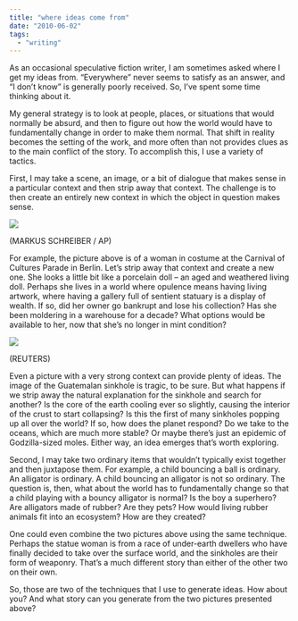 ```yaml
---
title: "where ideas come from"
date: "2010-06-02"
tags: 
  - "writing"
---
```


As an occasional speculative fiction writer, I am sometimes asked where I get my ideas from. “Everywhere” never seems to satisfy as an answer, and “I don’t know” is generally poorly received. So, I’ve spent some time thinking about it.

My general strategy is to look at people, places, or situations that would normally be absurd, and then to figure out how the world would have to fundamentally change in order to make them normal. That shift in reality becomes the setting of the work, and more often than not provides clues as to the main conflict of the story. To accomplish this, I use a variety of tactics.

First, I may take a scene, an image, or a bit of dialogue that makes sense in a particular context and then strip away that context. The challenge is to then create an entirely new context in which the object in question makes sense.

[![](http://s3.media.squarespace.com/production/1431296/16917466/_PYw92neEA7o/TP7TssldpeI/AAAAAAAAAJA/l_PgUoJj5T8/s1600/ideas%2B1.jpg)](http://s3.media.squarespace.com/production/1431296/16917466/_PYw92neEA7o/TP7TssldpeI/AAAAAAAAAJA/l_PgUoJj5T8/s1600/ideas%2B1.jpg)

  
(MARKUS SCHREIBER / AP)

For example, the picture above is of a woman in costume at the Carnival of Cultures Parade in Berlin. Let’s strip away that context and create a new one. She looks a little bit like a porcelain doll – an aged and weathered living doll. Perhaps she lives in a world where opulence means having living artwork, where having a gallery full of sentient statuary is a display of wealth. If so, did her owner go bankrupt and lose his collection? Has she been moldering in a warehouse for a decade? What options would be available to her, now that she’s no longer in mint condition?

[![](http://s3.media.squarespace.com/production/1431296/16917466/_PYw92neEA7o/TP7TtFMg4vI/AAAAAAAAAJE/ii7iA8IioYQ/s1600/ideas%2B2.jpg)](http://s3.media.squarespace.com/production/1431296/16917466/_PYw92neEA7o/TP7TtFMg4vI/AAAAAAAAAJE/ii7iA8IioYQ/s1600/ideas%2B2.jpg)

  
(REUTERS)

Even a picture with a very strong context can provide plenty of ideas. The image of the Guatemalan sinkhole is tragic, to be sure. But what happens if we strip away the natural explanation for the sinkhole and search for another? Is the core of the earth cooling ever so slightly, causing the interior of the crust to start collapsing? Is this the first of many sinkholes popping up all over the world? If so, how does the planet respond? Do we take to the oceans, which are much more stable? Or maybe there’s just an epidemic of Godzilla-sized moles. Either way, an idea emerges that’s worth exploring.

Second, I may take two ordinary items that wouldn’t typically exist together and then juxtapose them. For example, a child bouncing a ball is ordinary. An alligator is ordinary. A child bouncing an alligator is not so ordinary. The question is, then, what about the world has to fundamentally change so that a child playing with a bouncy alligator is normal? Is the boy a superhero? Are alligators made of rubber? Are they pets? How would living rubber animals fit into an ecosystem? How are they created?

One could even combine the two pictures above using the same technique. Perhaps the statue woman is from a race of under-earth dwellers who have finally decided to take over the surface world, and the sinkholes are their form of weaponry. That’s a much different story than either of the other two on their own.

So, those are two of the techniques that I use to generate ideas. How about you? And what story can you generate from the two pictures presented above?
